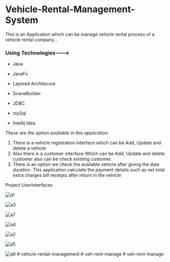 
# Vehicle-Rental-Management-System

This is an Application which can be manage vehicle rental process of a vehicle rental company...


### Using Technologies--->

* Java

* JavaFx

* Layered Architecure

* SceneBuilder

* JDBC

* mySql

* Intellij Idea


*These are the option available in this application.*

1. There is a vehicle registration interface which can be Add, Update and delete a vehicle 
1. Also there is a customer interface 
Which can be Add, Update and delete customer also can be check existing customer.
1. There is an option we check the available vehicle after giving the date duration.
This application calculate the payment details such as net total extra charges bill receipts after return in the vehicle

Project UserInterfaces

![a1](https://user-images.githubusercontent.com/46773105/53080139-0626ae00-351e-11e9-82a5-3c16e2569815.png)

![a3](https://user-images.githubusercontent.com/46773105/53080160-12127000-351e-11e9-84d8-7565ae96ba3c.png)

![a7](https://user-images.githubusercontent.com/46773105/53080419-a4b30f00-351e-11e9-8f91-a3a86acbe933.png)

![a4](https://user-images.githubusercontent.com/46773105/53080165-176fba80-351e-11e9-8deb-f888066985ed.png)

![a2](https://user-images.githubusercontent.com/46773105/53080179-1c346e80-351e-11e9-8235-91eacb7c3f6d.png)

![a5](https://user-images.githubusercontent.com/46773105/53080188-20f92280-351e-11e9-90d4-647f93f663ff.png)

![a6](https://user-images.githubusercontent.com/46773105/53080207-25bdd680-351e-11e9-8097-a3cf6cb4ab10.png)
#   v e h i c l e - r e n t a l - m a n a g e m e n t  
 #   v e h - r e n t - m a n a g e  
 #   v e h - r e n t - m a n a g e  
 